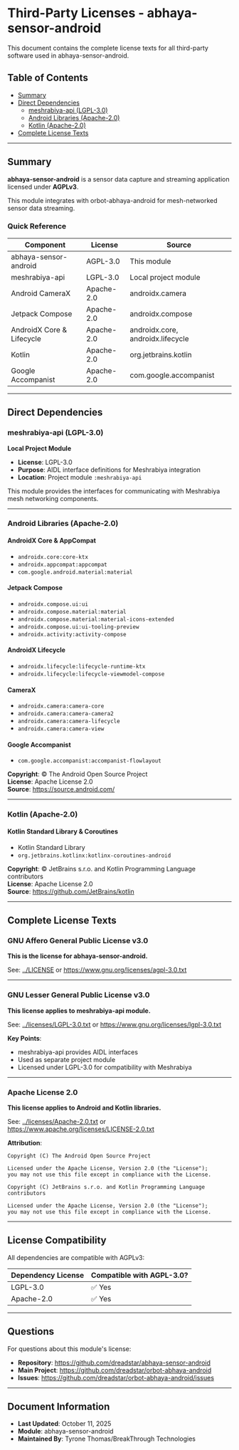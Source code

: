 # Third-Party Licenses - abhaya-sensor-android

This document contains the complete license texts for all third-party software used in abhaya-sensor-android.

## Table of Contents

- [Summary](#summary)
- [Direct Dependencies](#direct-dependencies)
  - [meshrabiya-api (LGPL-3.0)](#meshrabiya-api-lgpl-30)
  - [Android Libraries (Apache-2.0)](#android-libraries-apache-20)
  - [Kotlin (Apache-2.0)](#kotlin-apache-20)
- [Complete License Texts](#complete-license-texts)

---

## Summary

**abhaya-sensor-android** is a sensor data capture and streaming application licensed under **AGPLv3**.

This module integrates with orbot-abhaya-android for mesh-networked sensor data streaming.

### Quick Reference

| Component | License | Source |
|-----------|---------|--------|
| abhaya-sensor-android | AGPL-3.0 | This module |
| meshrabiya-api | LGPL-3.0 | Local project module |
| Android CameraX | Apache-2.0 | androidx.camera |
| Jetpack Compose | Apache-2.0 | androidx.compose |
| AndroidX Core & Lifecycle | Apache-2.0 | androidx.core, androidx.lifecycle |
| Kotlin | Apache-2.0 | org.jetbrains.kotlin |
| Google Accompanist | Apache-2.0 | com.google.accompanist |

---

## Direct Dependencies

### meshrabiya-api (LGPL-3.0)

**Local Project Module**

- **License**: LGPL-3.0
- **Purpose**: AIDL interface definitions for Meshrabiya integration
- **Location**: Project module `:meshrabiya-api`

This module provides the interfaces for communicating with Meshrabiya mesh networking components.

---

### Android Libraries (Apache-2.0)

#### AndroidX Core & AppCompat
- `androidx.core:core-ktx`
- `androidx.appcompat:appcompat`
- `com.google.android.material:material`

#### Jetpack Compose
- `androidx.compose.ui:ui`
- `androidx.compose.material:material`
- `androidx.compose.material:material-icons-extended`
- `androidx.compose.ui:ui-tooling-preview`
- `androidx.activity:activity-compose`

#### AndroidX Lifecycle
- `androidx.lifecycle:lifecycle-runtime-ktx`
- `androidx.lifecycle:lifecycle-viewmodel-compose`

#### CameraX
- `androidx.camera:camera-core`
- `androidx.camera:camera-camera2`
- `androidx.camera:camera-lifecycle`
- `androidx.camera:camera-view`

#### Google Accompanist
- `com.google.accompanist:accompanist-flowlayout`

**Copyright**: © The Android Open Source Project  
**License**: Apache License 2.0  
**Source**: https://source.android.com/

---

### Kotlin (Apache-2.0)

#### Kotlin Standard Library & Coroutines
- Kotlin Standard Library
- `org.jetbrains.kotlinx:kotlinx-coroutines-android`

**Copyright**: © JetBrains s.r.o. and Kotlin Programming Language contributors  
**License**: Apache License 2.0  
**Source**: https://github.com/JetBrains/kotlin

---

## Complete License Texts

### GNU Affero General Public License v3.0

**This is the license for abhaya-sensor-android.**

See: [../LICENSE](../LICENSE) or https://www.gnu.org/licenses/agpl-3.0.txt

---

### GNU Lesser General Public License v3.0

**This license applies to meshrabiya-api module.**

See: [../licenses/LGPL-3.0.txt](../licenses/LGPL-3.0.txt) or https://www.gnu.org/licenses/lgpl-3.0.txt

**Key Points**:
- meshrabiya-api provides AIDL interfaces
- Used as separate project module
- Licensed under LGPL-3.0 for compatibility with Meshrabiya

---

### Apache License 2.0

**This license applies to Android and Kotlin libraries.**

See: [../licenses/Apache-2.0.txt](../licenses/Apache-2.0.txt) or https://www.apache.org/licenses/LICENSE-2.0.txt

**Attribution**:

```
Copyright (C) The Android Open Source Project

Licensed under the Apache License, Version 2.0 (the "License");
you may not use this file except in compliance with the License.
```

```
Copyright (C) JetBrains s.r.o. and Kotlin Programming Language contributors

Licensed under the Apache License, Version 2.0 (the "License");
you may not use this file except in compliance with the License.
```

---

## License Compatibility

All dependencies are compatible with AGPLv3:

| Dependency License | Compatible with AGPL-3.0? |
|-------------------|---------------------------|
| LGPL-3.0 | ✅ Yes |
| Apache-2.0 | ✅ Yes |

---

## Questions

For questions about this module's license:
- **Repository**: https://github.com/dreadstar/abhaya-sensor-android
- **Main Project**: https://github.com/dreadstar/orbot-abhaya-android
- **Issues**: https://github.com/dreadstar/orbot-abhaya-android/issues

---

## Document Information

- **Last Updated**: October 11, 2025
- **Module**: abhaya-sensor-android
- **Maintained By**: Tyrone Thomas/BreakThrough Technologies
